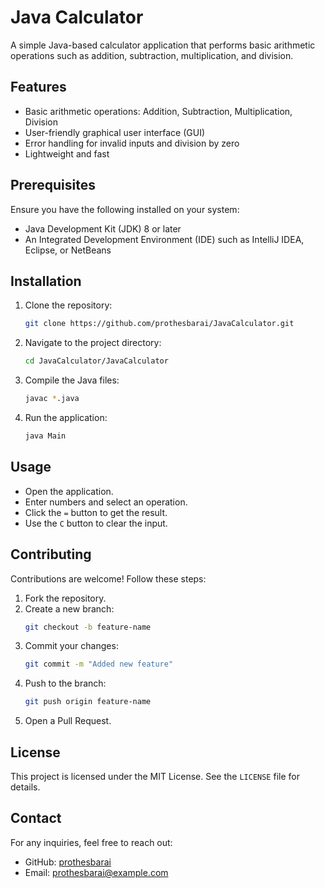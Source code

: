 # Java Calculator

A simple Java-based calculator application that performs basic arithmetic operations such as addition, subtraction, multiplication, and division.

## Features
- Basic arithmetic operations: Addition, Subtraction, Multiplication, Division
- User-friendly graphical user interface (GUI)
- Error handling for invalid inputs and division by zero
- Lightweight and fast

## Prerequisites
Ensure you have the following installed on your system:
- Java Development Kit (JDK) 8 or later
- An Integrated Development Environment (IDE) such as IntelliJ IDEA, Eclipse, or NetBeans

## Installation
1. Clone the repository:
   ```sh
   git clone https://github.com/prothesbarai/JavaCalculator.git
   ```
2. Navigate to the project directory:
   ```sh
   cd JavaCalculator/JavaCalculator
   ```
3. Compile the Java files:
   ```sh
   javac *.java
   ```
4. Run the application:
   ```sh
   java Main
   ```

## Usage
- Open the application.
- Enter numbers and select an operation.
- Click the `=` button to get the result.
- Use the `C` button to clear the input.

## Contributing
Contributions are welcome! Follow these steps:
1. Fork the repository.
2. Create a new branch:
   ```sh
   git checkout -b feature-name
   ```
3. Commit your changes:
   ```sh
   git commit -m "Added new feature"
   ```
4. Push to the branch:
   ```sh
   git push origin feature-name
   ```
5. Open a Pull Request.

## License
This project is licensed under the MIT License. See the `LICENSE` file for details.

## Contact
For any inquiries, feel free to reach out:
- GitHub: [prothesbarai](https://github.com/prothesbarai)
- Email: prothesbarai@example.com


